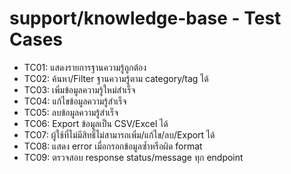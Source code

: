 # support/knowledge-base - Test Cases

- TC01: แสดงรายการฐานความรู้ถูกต้อง
- TC02: ค้นหา/Filter ฐานความรู้ตาม category/tag ได้
- TC03: เพิ่มข้อมูลความรู้ใหม่สำเร็จ
- TC04: แก้ไขข้อมูลความรู้สำเร็จ
- TC05: ลบข้อมูลความรู้สำเร็จ
- TC06: Export ข้อมูลเป็น CSV/Excel ได้
- TC07: ผู้ใช้ที่ไม่มีสิทธิ์ไม่สามารถเพิ่ม/แก้ไข/ลบ/Export ได้
- TC08: แสดง error เมื่อกรอกข้อมูลซ้ำหรือผิด format
- TC09: ตรวจสอบ response status/message ทุก endpoint
